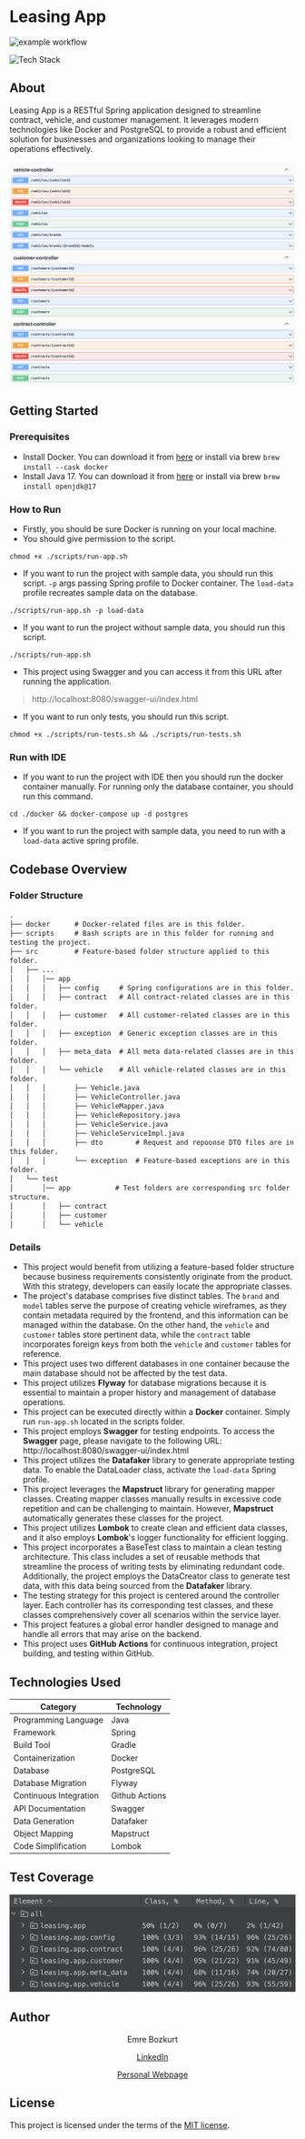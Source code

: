# Leasing App

![example workflow](https://github.com/noskurt/LeasingApp/actions/workflows/gradle.yml/badge.svg?branch=main)

![Tech Stack](https://github-readme-tech-stack.vercel.app/api/cards?title=Tech+Stack&lineCount=1&width=620&line1=Spring%2CSpring%2C147813%3BGradle%2CGradle%2C628171%3BDocker%2CDocker%2C185c94%3BFlyway%2CFlyway%2Cc31b1b%3BPostgresql%2CPostgresql%2C376599%3B)

## About

Leasing App is a RESTful Spring application designed to streamline contract, vehicle, and customer management. It leverages modern technologies like Docker and PostgreSQL to provide a robust and efficient solution for businesses and organizations looking to manage their operations effectively.

![swagger-overview.png](assets/swagger-overview.png)

## Getting Started

### Prerequisites
* Install Docker. You can download it from [here](https://docs.docker.com/get-docker/) or install via brew `brew install --cask docker`
* Install Java 17. You can download it from [here](https://www.oracle.com/java/technologies/javase/jdk17-archive-downloads.html) or install via brew `brew install openjdk@17`

### How to Run
* Firstly, you should be sure Docker is running on your local machine.
* You should give permission to the script.
```
chmod +x ./scripts/run-app.sh
```
* If you want to run the project with sample data, you should run this script. `-p` args passing Spring profile to Docker container. The `load-data` profile recreates sample data on the database.
```
./scripts/run-app.sh -p load-data
```
* If you want to run the project without sample data, you should run this script.
```
./scripts/run-app.sh
```
* This project using Swagger and you can access it from this URL after running the application.
> http://localhost:8080/swagger-ui/index.html

* If you want to run only tests, you should run this script.
```
chmod +x ./scripts/run-tests.sh && ./scripts/run-tests.sh
```
### Run with IDE
* If you want to run the project with IDE then you should run the docker container manually. For running only the database container, you should run this command.
```
cd ./docker && docker-compose up -d postgres
```
* If you want to run the project with sample data, you need to run with a `load-data` active spring profile.

## Codebase Overview

### Folder Structure

```
.
├── docker      # Docker-related files are in this folder.
├── scripts     # Bash scripts are in this folder for running and testing the project.
├── src         # Feature-based folder structure applied to this folder.
│   ├── ...
│   │   │── app
│   │   │   ├── config     # Spring configurations are in this folder.
│   │   │   ├── contract   # All contract-related classes are in this folder.
│   │   │   ├── customer   # All customer-related classes are in this folder.
│   │   │   ├── exception  # Generic exception classes are in this folder.
│   │   │   ├── meta_data  # All meta data-related classes are in this folder.
│   │   │   └── vehicle    # All vehicle-related classes are in this folder.
│   │   │       ├── Vehicle.java
│   │   │       ├── VehicleController.java
│   │   │       ├── VehicleMapper.java
│   │   │       ├── VehicleRepository.java
│   │   │       ├── VehicleService.java
│   │   │       ├── VehicleServiceImpl.java
│   │   │       ├── dto        # Request and repoonse DTO files are in this folder.
│   │   │       └── exception  # Feature-based exceptions are in this folder.
│   └── test
│       │── app           # Test folders are corresponding src folder structure.
│       │   ├── contract
│       │   ├── customer
│       │   └── vehicle
```

### Details
* This project would benefit from utilizing a feature-based folder structure because business requirements consistently originate from the product. With this strategy, developers can easily locate the appropriate classes.
* The project's database comprises five distinct tables. The `brand` and `model` tables serve the purpose of creating vehicle wireframes, as they contain metadata required by the frontend, and this information can be managed within the database. On the other hand, the `vehicle` and `customer` tables store pertinent data, while the `contract` table incorporates foreign keys from both the `vehicle` and `customer` tables for reference.
* This project uses two different databases in one container because the main database should not be affected by the test data.
* This project utilizes **Flyway** for database migrations because it is essential to maintain a proper history and management of database operations.
* This project can be executed directly within a **Docker** container. Simply run `run-app.sh` located in the scripts folder.
* This project employs **Swagger** for testing endpoints. To access the **Swagger** page, please navigate to the following URL: http://localhost:8080/swagger-ui/index.html
* This project utilizes the **Datafaker** library to generate appropriate testing data. To enable the DataLoader class, activate the `load-data` Spring profile.
* This project leverages the **Mapstruct** library for generating mapper classes. Creating mapper classes manually results in excessive code repetition and can be challenging to maintain. However, **Mapstruct** automatically generates these classes for the project.
* This project utilizes **Lombok** to create clean and efficient data classes, and it also employs **Lombok**'s logger functionality for efficient logging.
* This project incorporates a BaseTest class to maintain a clean testing architecture. This class includes a set of reusable methods that streamline the process of writing tests by eliminating redundant code. Additionally, the project employs the DataCreator class to generate test data, with this data being sourced from the **Datafaker** library.
* The testing strategy for this project is centered around the controller layer. Each controller has its corresponding test classes, and these classes comprehensively cover all scenarios within the service layer.
* This project features a global error handler designed to manage and handle all errors that may arise on the backend.
* This project uses **GitHub Actions** for continuous integration, project building, and testing within GitHub.

## Technologies Used
| Category                 | Technology          |
|--------------------------|---------------------|
| Programming Language     | Java                |
| Framework                | Spring              |
| Build Tool               | Gradle              |
| Containerization         | Docker              |
| Database                 | PostgreSQL          |
| Database Migration       | Flyway              |
| Continuous Integration   | Github Actions      |
| API Documentation        | Swagger             |
| Data Generation          | Datafaker           |
| Object Mapping           | Mapstruct           |
| Code Simplification      | Lombok              |

## Test Coverage
![test-coverage.png](assets/test-coverage.png)

## Author
<p style="text-align: center;">Emre Bozkurt</p>
<p style="text-align: center;"><a href="https://www.linkedin.com/in/emrebozkurt26">LinkedIn</a></p>
<p style="text-align: center;"><a href="https://emrebozkurt.de">Personal Webpage</a></p>

## License
This project is licensed under the terms of the [MIT license](/LICENSE).